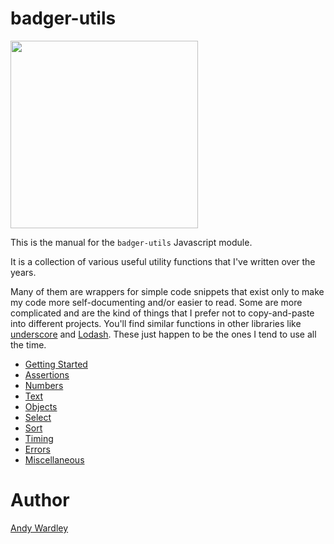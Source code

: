 # badger-utils

<img src="./images/badger2.svg" width="300"/>

This is the manual for the `badger-utils` Javascript module.

It is a collection of various useful utility functions that I've written
over the years.

Many of them are wrappers for simple code snippets that exist only to make
my code more self-documenting and/or easier to read.  Some are more
complicated and are the kind of things that I prefer not to copy-and-paste
into different projects.  You'll find similar functions in other libraries
like [underscore](https://underscorejs.org/) and [Lodash](https://lodash.com/).
These just happen to be the ones I tend to use all the time.

* [Getting Started](manual/getting_started.html)
* [Assertions](manual/assertions.html)
* [Numbers](manual/numbers.html)
* [Text](manual/text.html)
* [Objects](manual/objects.html)
* [Select](manual/select.html)
* [Sort](manual/sort.html)
* [Timing](manual/timing.html)
* [Errors](manual/errors.html)
* [Miscellaneous](manual/misc.html)

# Author
[Andy Wardley](https://github.com/abw)
